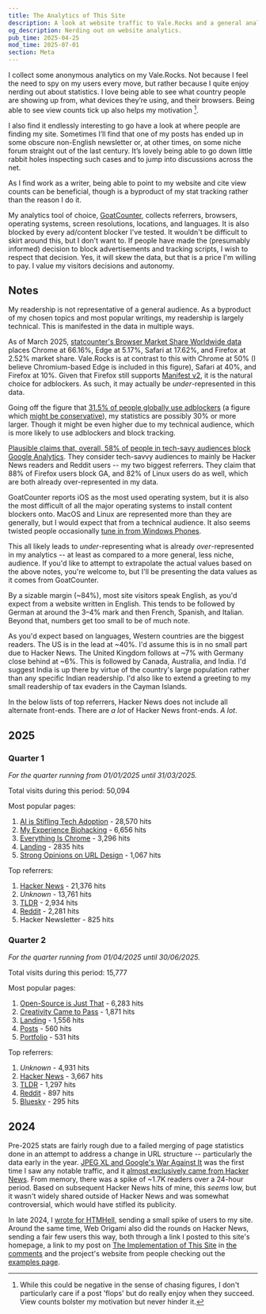 ```yaml
---
title: The Analytics of This Site
description: A look at website traffic to Vale.Rocks and a general analysis of the analytics. Particularly looking at popular referrers and the variance from general web analytics.
og_description: Nerding out on website analytics.
pub_time: 2025-04-25
mod_time: 2025-07-01
section: Meta
---
```


I collect some anonymous analytics on my Vale.Rocks. Not because I feel the need to spy on my users every move, but rather because I quite enjoy nerding out about statistics. I love being able to see what country people are showing up from, what devices they’re using, and their browsers. Being able to see view counts tick up also helps my motivation [^1].

I also find it endlessly interesting to go have a look at where people are finding my site. Sometimes I’ll find that one of my posts has ended up in some obscure non-English newsletter or, at other times, on some niche forum straight out of the last century. It’s lovely being able to go down little rabbit holes inspecting such cases and to jump into discussions across the net.

As I find work as a writer, being able to point to my website and cite view counts can be beneficial, though is a byproduct of my stat tracking rather than the reason I do it.

My analytics tool of choice, [GoatCounter](https://www.goatcounter.com), collects referrers, browsers, operating systems, screen resolutions, locations, and languages. It is also blocked by every ad/content blocker I've tested. It wouldn't be difficult to skirt around this, but I don't want to. If people have made the (presumably informed) decision to block advertisements and tracking scripts, I wish to respect that decision. Yes, it will skew the data, but that is a price I'm willing to pay. I value my visitors decisions and autonomy.

## Notes

My readership is not representative of a general audience. As a byproduct of my chosen topics and most popular writings, my readership is largely technical. This is manifested in the data in multiple ways.

As of March 2025, [statcounter's Browser Market Share Worldwide data](https://gs.statcounter.com/browser-market-share/) places Chrome at 66.16%, Edge at 5.17%, Safari at 17.62%, and Firefox at 2.52% market share. Vale.Rocks is at contrast to this with Chrome at 50% (I believe Chromium-based Edge is included in this figure), Safari at 40%, and Firefox at 10%. Given that Firefox still supports [Manifest v2](/posts/everything-is-chrome#manifest-v3), it is the natural choice for adblockers. As such, it may actually be _under_-represented in this data.

Going off the figure that [31.5% of people globally use adblockers](https://backlinko.com/ad-blockers-users) (a figure which [might be conservative](https://www.theregister.com/2024/03/27/america_ad_blocker/)), my statistics are possibly 30% or more larger. Though it might be even higher due to my technical audience, which is more likely to use adblockers and block tracking.

[Plausible claims that, overall, 58% of people in tech-savy audiences block Google Analytics](https://plausible.io/blog/google-analytics-adblockers-missing-data). They consider tech-savvy audiences to mainly be Hacker News readers and Reddit users -- my two biggest referrers. They claim that 88% of Firefox users block GA, and 82% of Linux users do as well, which are both already over-represented in my data.

GoatCounter reports iOS as the most used operating system, but it is also the most difficult of all the major operating systems to install content blockers onto. MacOS and Linux are represented more than they are generally, but I would expect that from a technical audience. It also seems twisted people occasionally [tune in from Windows Phones](https://fedi.vale.rocks/notice/AhZNOGmyxVKCXHtW5I).

This all likely leads to _under_-representing what is already _over_-represented in my analytics -- at least as compared to a more general, less niche, audience. If you'd like to attempt to extrapolate the actual values based on the above notes, you're welcome to, but I'll be presenting the data values as it comes from GoatCounter.

By a sizable margin (~84%), most site visitors speak English, as you'd expect from a website written in English. This tends to be followed by German at around the 3–4% mark and then French, Spanish, and Italian. Beyond that, numbers get too small to be of much note.

As you'd expect based on languages, Western countries are the biggest readers. The US is in the lead at ~40%. I'd assume this is in no small part due to Hacker News. The United Kingdom follows at ~7% with Germany close behind at ~6%. This is followed by Canada, Australia, and India. I'd suggest India is up there by virtue of the country's large population rather than any specific Indian readership. I'd also like to extend a greeting to my small readership of tax evaders in the Cayman Islands.

In the below lists of top referrers, Hacker News does not include all alternate front-ends. There are _a lot_ of Hacker News front-ends. _A lot_.

## 2025

### Quarter 1

_For the quarter running from 01/01/2025 until 31/03/2025._

Total visits during this period: 50,094

Most popular pages:

1. [AI is Stifling Tech Adoption](/posts/ai-is-stifling-tech-adoption) - 28,570 hits
2. [My Experience Biohacking](/posts/my-experience-biohacking) - 6,656 hits
3. [Everything Is Chrome](/posts/everything-is-chrome) - 3,296 hits
4. [Landing](/) - 2835 hits
5. [Strong Opinions on URL Design](/posts/strong-opinions-on-url-design) - 1,067 hits

Top referrers:

1. [Hacker News](https://news.ycombinator.com) - 21,376 hits
2. _Unknown_ - 13,761 hits
3. [TLDR](https://tldr.tech) - 2,934 hits
4. [Reddit](https://reddit.com) - 2,281 hits
5. Hacker Newsletter - 825 hits

### Quarter 2

_For the quarter running from 01/04/2025 until 30/06/2025._

Total visits during this period: 15,777

Most popular pages:

1. [Open-Source is Just That](/posts/open-source-entitlement) - 6,283 hits
2. [Creativity Came to Pass](/posts/creativity-came-to-pass) - 1,871 hits
3. [Landing](/) - 1,556 hits
4. [Posts](/posts) - 560 hits
5. [Portfolio](/portfolio) - 531 hits

Top referrers:

1. _Unknown_ - 4,931 hits
2. [Hacker News](https://news.ycombinator.com) - 3,667 hits
3. [TLDR](https://tldr.tech) - 1,297 hits
4. [Reddit](https://reddit.com) - 897 hits
5. [Bluesky](https://bsky.app) - 295 hits

## 2024

Pre-2025 stats are fairly rough due to a failed merging of page statistics done in an attempt to address a change in URL structure -- particularly the data early in the year. [JPEG XL and Google's War Against It](/posts/jpeg-xl-and-googles-war-against-it) was the first time I saw any notable traffic, and it [almost exclusively came from Hacker News](https://news.ycombinator.com/item?id=40221765). From memory, there was a spike of ~1.7K readers over a 24-hour period. Based on subsequent Hacker News hits of mine, this _seems_ low, but it wasn't widely shared outside of Hacker News and was somewhat controversial, which would have stifled its publicity.

In late 2024, I [wrote for HTMHell](https://www.htmhell.dev/adventcalendar/2024/20/), sending a small spike of users to my site. Around the same time, Web Origami also did the rounds on Hacker News, sending a fair few users this way, both through a link I posted to this site's homepage, a link to my post on [The Implementation of This Site](/posts/the-implementation-of-this-site) in [the comments](https://news.ycombinator.com/item?id=42414192) and the project's website from people checking out the [examples page](https://weborigami.org/language/examples).

[^1]: While this could be negative in the sense of chasing figures, I don't particularly care if a post 'flops' but do really enjoy when they succeed. View counts bolster my motivation but never hinder it.
